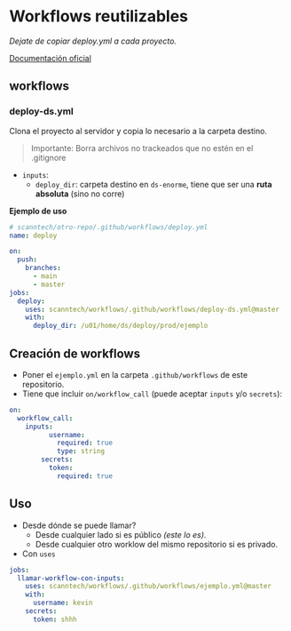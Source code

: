 # Workflows reutilizables

*Dejate de copiar deploy.yml a cada proyecto.*

[Documentación oficial](https://docs.github.com/en/actions/using-workflows/reusing-workflows)


## workflows

### deploy-ds.yml

Clona el proyecto al servidor y copia lo necesario a la carpeta destino.

> Importante: Borra archivos no trackeados que no estén en el .gitignore

- `inputs`:
  - `deploy_dir`: carpeta destino en `ds-enorme`, tiene que ser una **ruta absoluta** (sino no corre)

**Ejemplo de uso**
```yaml
# scanntech/otro-repo/.github/workflows/deploy.yml
name: deploy

on:
  push:
    branches:
      - main
      - master
jobs:
  deploy:
    uses: scanntech/workflows/.github/workflows/deploy-ds.yml@master
    with:
      deploy_dir: /u01/home/ds/deploy/prod/ejemplo 
```

## Creación de workflows

- Poner el `ejemplo.yml` en la carpeta `.github/workflows` de este repositorio.
- Tiene que incluir `on/workflow_call` (puede aceptar `inputs` y/o `secrets`):
```yaml
on:
  workflow_call:
    inputs:
          username:
            required: true
            type: string
        secrets:
          token:
            required: true
```
## Uso

- Desde dónde se puede llamar?
    - Desde cualquier lado si es público *(este lo es)*.
    - Desde cualquier otro worklow del mismo repositorio si es privado.
- Con `uses`
```yaml
jobs:
  llamar-workflow-con-inputs:
    uses: scanntech/workflows/.github/workflows/ejemplo.yml@master
    with:
      username: kevin
    secrets:
      token: shhh
```
